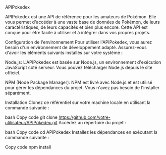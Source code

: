 APIPokedex

APIPokedex est une API de référence pour les amateurs de Pokémon. Elle vous permet d'accéder à une vaste base de données de Pokémon, de leurs caractéristiques, de leurs capacités et bien plus encore. Cette API est conçue pour être facile à utiliser et à intégrer dans vos propres projets.

Configuration de l'environnement
Pour utiliser l'APIPokedex, vous aurez besoin d'un environnement de développement adapté. Assurez-vous d'avoir les éléments suivants installés sur votre système :

Node.js: L'APIPokedex est basée sur Node.js, un environnement d'exécution JavaScript côté serveur. Vous pouvez télécharger Node.js depuis le site officiel.

NPM (Node Package Manager): NPM est livré avec Node.js et est utilisé pour gérer les dépendances du projet. Vous n'avez pas besoin de l'installer séparément.

Installation
Clonez ce référentiel sur votre machine locale en utilisant la commande suivante :

bash
Copy code
git clone https://github.com/votre-utilisateur/APIPokedex.git
Accédez au répertoire du projet :

bash
Copy code
cd APIPokedex
Installez les dépendances en exécutant la commande suivante :

Copy code
npm install
